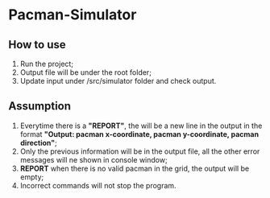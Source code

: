# Pacman-Simulator
## How to use
1. Run the project;
2. Output file will be under the root folder;
3. Update input under /src/simulator folder and check output.

## Assumption
1. Everytime there is a **"REPORT"**, the will be a new line in the output in the format **"Output: pacman x-coordinate, pacman y-coordinate, pacman direction"**;
2. Only the previous information will be in the output file, all the other error messages will ne shown in console window;
3. **REPORT** when there is no valid pacman in the grid, the output will be empty;
4. Incorrect commands will not stop the program.

